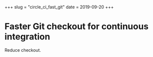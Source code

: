 +++
slug = "circle_ci_fast_git"
date = 2019-09-20
+++

# Faster Git checkout for continuous integration

Reduce checkout.
